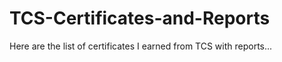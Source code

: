 # TCS-Certificates-and-Reports

Here are the list of certificates I earned from TCS with reports...

